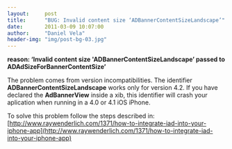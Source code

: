 ```yaml
---
layout:     post
title:      "BUG: Invalid content size ‘ADBannerContentSizeLandscape’"
date:       2011-03-09 10:07:00
author:     "Daniel Vela"
header-img: "img/post-bg-03.jpg"
---
```


**reason: ‘Invalid content size 'ADBannerContentSizeLandscape’ passed to ADAdSizeForBannerContentSize’**

The problem comes from version incompatibilities. The identifier **ADBannerContentSizeLandscape** works only for version 4.2. If you have declared the **AdBannerView** inside a xib, this identifier will crash your aplication when running in a 4.0 or 4.1 iOS iPhone.

To solve this problem follow the steps described in: [http://www.raywenderlich.com/1371/how-to-integrate-iad-into-your-iphone-app](http://www.raywenderlich.com/1371/how-to-integrate-iad-into-your-iphone-app)


